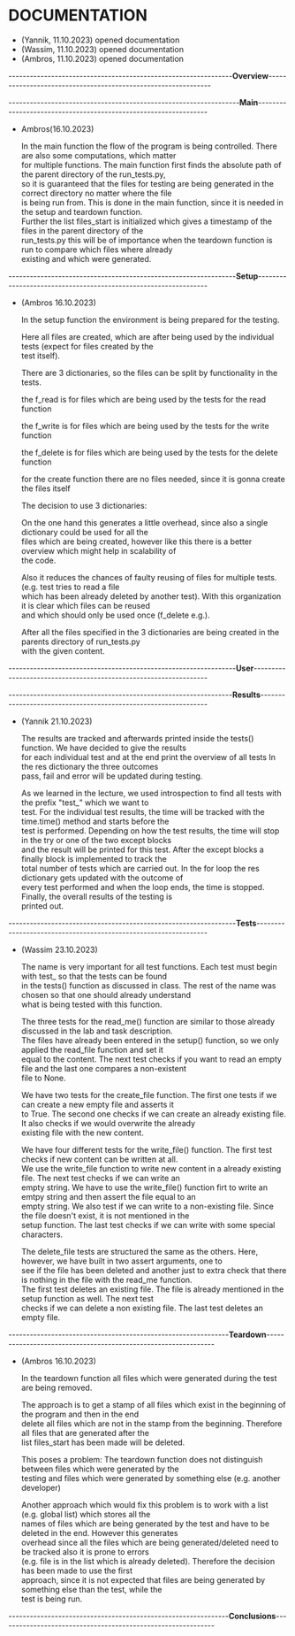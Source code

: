 # DOCUMENTATION

- (Yannik, 11.10.2023)
    opened documentation
- (Wassim, 11.10.2023)
    opened documentation
- (Ambros, 11.10.2023)
    opened documentation


---------------------------------------------------------------**Overview**--------------------------------------------------------------

-----------------------------------------------------------------**Main**----------------------------------------------------------------
- Ambros(16.10.2023)
    <p> In the main function the flow of the program is being controlled. There are also some computations, which matter <br>
    for multiple functions. The main function first finds the absolute path of the parent directory of the run_tests.py, <br>
    so it is guaranteed that the files for testing are being generated in the correct directory no matter where the file <br>
    is being run from. This is done in the main function, since it is needed in the setup and teardown function. <br>
    Further the list files_start is initialized which gives a timestamp of the files in the parent directory of the <br>
    run_tests.py this will be of importance when the teardown function is run to compare which files where already <br>
    existing and which were generated. </p>
    
    

----------------------------------------------------------------**Setup**----------------------------------------------------------------
- (Ambros 16.10.2023)
    <p> In the setup function the environment is being prepared for the testing. </p>
    <p> Here all files are created, which are after being used by the individual tests (expect for files created by the <br>
    test itself). </p>
    <p> There are 3 dictionaries, so the files can be split by functionality in the tests. </p>
        <p> the f_read is for files which are being used by the tests for the read function </p>
        <p> the f_write is for files which are being used by the tests for the write function </p>
        <p> the f_delete is for files which are being used by the tests for the delete function </p>
        <p> for the create function there are no files needed, since it is gonna create the files itself </p>
    <p> The decision to use 3 dictionaries: </p>
        <p> On the one hand this generates a little overhead, since also a single dictionary could be used for all the <br>
        files which are being created, however like this there is a better overview which might help in scalability of <br>
        the code. </p>
        <p> Also it reduces the chances of faulty reusing of files for multiple tests. (e.g. test tries to read a file <br>
        which has been already deleted by another test). With this organization it is clear which files can be reused <br> 
        and which should only be used once (f_delete e.g.). </p>
    <p> After all the files specified in the 3 dictionaries are being created in the parents directory of run_tests.py <br>
    with the given content. </p>

----------------------------------------------------------------**User**-----------------------------------------------------------------

---------------------------------------------------------------**Results**---------------------------------------------------------------
- (Yannik 21.10.2023)
    <p> The results are tracked and afterwards printed inside the tests() function. We have decided to give the results <br> 
    for each individual test and at the end print the overview of all tests In the res dictionary the three outcomes <br>
    pass, fail and error will be updated during testing. </p>
    <p> As we learned in the lecture, we used introspection to find all tests with the prefix "test_" which we want to <br>
    test. For the individual test results, the time will be tracked with the time.time() method and starts before the <br>
    test is performed. Depending on how the test results, the time will stop in the try or one of the two except blocks <br>
    and the result will be printed for this test. After the except blocks a finally block is implemented to track the <br>
    total number of tests which are carried out. In the for loop the res dictionary gets updated with the outcome of <br>
    every test performed and when the loop ends, the time is stopped. Finally, the overall results of the testing is <br>
    printed out. </p>

----------------------------------------------------------------**Tests**----------------------------------------------------------------
- (Wassim 23.10.2023)
    <p>The name is very important for all test functions. Each test must begin with test_ so that the tests can be found <br>
    in the tests() function as discussed in class. The rest of the name was chosen so that one should already understand <br>
    what is being tested with this function.</p>
    <p>The three tests for the read_me() function are similar to those already discussed in the lab and task description. <br>
    The files have already been entered in the setup() function, so we only applied the read_file function and set it <br>
    equal to the content. The next test checks if you want to read an empty file and the last one compares a non-existent <br>
    file to None. <br></p>
    <p>We have two tests for the create_file function. The first one tests if we can create a new empty file and asserts it <br>
    to True. The second one checks if we can create an already existing file. It also checks if we would overwrite the already <br>
    existing file with the new content. <br></p>
    <p>We have four different tests for the write_file() function. The first test checks if new content can be written at all. <br>
    We use the write_file function to write new content in a already existing file. The next test checks if we can write an <br>
    empty string. We have to use the write_file() function firt to write an emtpy string and then assert the file equal to an <br>
    empty string. We also test if we can write to a non-existing file. Since the file doesn't exist, it is not mentioned in the <br> 
    setup function. The last test checks if we can write with some special characters.<br></p>
    <p>The delete_file tests are structured the same as the others. Here, however, we have built in two assert arguments, one to <br>
    see if the file has been deleted and another just to extra check that there is nothing in the file with the read_me function. <br>
    The first test deletes an existing file. The file is already mentioned in the setup function as well. The next test <br>
    checks if we can delete a non existing file. The last test deletes an empty file.</p>

--------------------------------------------------------------**Teardown**---------------------------------------------------------------
- (Ambros 16.10.2023)
    <p> In the teardown function all files which were generated during the test are being removed. </p>
    <p> The approach is to get a stamp of all files which exist in the beginning of the program and then in the end <br>
    delete all files which are not in the stamp from the beginning. Therefore all files that are generated after the <br>
    list files_start has been made will be deleted. </p>
        <p> This poses a problem: The teardown function does not distinguish between files which were generated by the <br>
        testing and files which were generated by something else (e.g. another developer) </p>
        <p> Another approach which would fix this problem is to work with a list (e.g. global list) which stores all the <br>
        names of files which are being generated by the test and have to be deleted in the end. However this generates <br>
        overhead since all the files which are being generated/deleted need to be tracked also it is prone to errors <br>
        (e.g. file is in the list which is already deleted). Therefore the decision has been made to use the first <br>
        approach, since it is not expected that files are being generated by something else than the test, while the <br>
        test is being run. </p>

--------------------------------------------------------------**Conclusions**-------------------------------------------------------------



